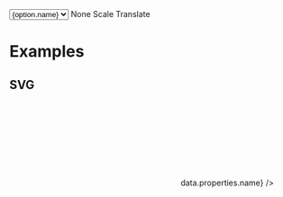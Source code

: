 <script lang="ts">
	import { fade } from 'svelte/transition';
	import { cubicOut } from 'svelte/easing';
	import { geoAlbersUsa, geoAlbers, geoMercator } from 'd3-geo';
	import { sort } from 'd3-array';
	import { feature } from 'topojson-client';

	import { Field, ToggleGroup, ToggleOption } from 'svelte-ux'

	import Preview from '$lib/docs/Preview.svelte';
	import ZoomControls from '$lib/docs/ZoomControls.svelte';

	import Chart, { Svg } from '$lib/components/Chart.svelte';
	import GeoPath from '$lib/components/GeoPath.svelte';
	import Tooltip from '$lib/components/Tooltip.svelte';
	import Zoom from '$lib/components/Zoom.svelte';

	export let data;

	let projection = geoAlbersUsa;
	const projections = [
		{ name: 'Albers', value: geoAlbers },
		{ name: 'Albers USA', value: geoAlbersUsa },
		{ name: 'Mercator', value: geoMercator },
	];

	const counties = feature(data.geojson, data.geojson.objects.counties);
	const states = feature(data.geojson, data.geojson.objects.states);

	function filterNonStates(features) {
		return features.filter(x => Number(x.id) < 60)
	}

	let selectedStateId = null;
	$: selectedCountiesFeatures = selectedStateId ? counties.features.filter(f => f.id.slice(0,2) === selectedStateId) : [];

	let zoom;
	let scrollMode = 'scale';
</script>

<div class="grid grid-cols-[1fr,1fr,1fr,auto,auto] gap-2 my-2">
	<Field label="Projection" let:id>
		<select bind:value={projection} class="w-full outline-none appearance-none text-sm" {id}>
			{#each projections as option}
				<option value={option.value}>{option.name}</option>
			{/each}
		</select>
	</Field>
	<Field label="Scroll mode" let:id>
		<ToggleGroup bind:value={scrollMode} contained classes={{ root: 'w-full', options: 'w-full' }}>
			<ToggleOption value="none">None</ToggleOption>
			<ToggleOption value="scale">Scale</ToggleOption>
			<ToggleOption value="translate">Translate</ToggleOption>
		</ToggleGroup>
	</Field>
</div>

# Examples

## SVG

<Preview>
	<div class="h-[600px] relative overflow-hidden">
		<ZoomControls {zoom} />
		<Chart
			geo={{
				projection,
				fitGeojson: states,
			}}
			tooltip={{ mode: 'manual' }}
			let:tooltip
		>
			<Svg>
				<Zoom bind:this={zoom} scroll={scrollMode} tweened={{ duration: 800, easing: cubicOut }} let:zoomTo let:reset={resetZoom} let:scale>
					{#each filterNonStates(states.features) as feature}
						<GeoPath
							geojson={feature}
							class="fill-white hover:fill-gray-200"
							stroke-width={1 / scale}
							{tooltip}
							on:click={e => {
								const { geoPath, event } = e.detail;
								let [[left, top], [right, bottom]] = geoPath.bounds(feature);
								if (selectedStateId === feature.id) {
									selectedStateId = null;
									resetZoom();
								} else {
									selectedStateId = feature.id;
									let width = right - left;
									let height = bottom - top;
									let x = (left + right) / 2;
									let y = (top + bottom) / 2;
									const padding = 20;
									zoomTo({ x, y }, { width: width + padding, height: height + padding })
								}
							}}
						/>
					{/each}
					{#each selectedCountiesFeatures as feature (feature.id)}
						<g in:fade={{ duration: 300, delay: 600 }} out:fade={{ duration: 300 }}>
							<GeoPath geojson={feature} {tooltip} stroke-width={1 / scale} class="fill-white stroke-black/10 hover:fill-gray-200" on:click={() => {
									selectedStateId = null;
									resetZoom();
							}} />
						</g>
					{/each}
				</Zoom>
			</Svg>
			<Tooltip header={(data) => data.properties.name} />
		</Chart>
	</div>
</Preview>
